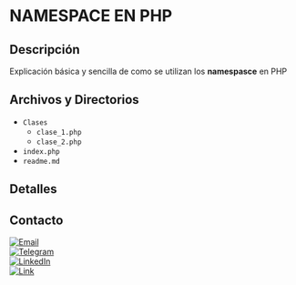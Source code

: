 # NAMESPACE EN PHP

## Descripción
Explicación básica y sencilla de como se utilizan los **namespasce** en PHP

## Archivos y Directorios
- `Clases`
    - `clase_1.php`
    - `clase_2.php`
- `index.php`
- `readme.md`

## Detalles

## Contacto
[![Email](https://img.shields.io/badge/cristian@jcdigital.es-email_personal-D14836?style=for-the-badge&logo=gmail&logoColor=white&labelColor=101010)](mailto:cristianjc@jcdigital.es)
<br>
[![Telegram](https://img.shields.io/badge/Telegram-Cristian-2CA5E0?style=for-the-badge&logo=telegram&logoColor=white&labelColor=101010)](https://t.me/cristianmartinezgil)
<br>
[![LinkedIn](https://img.shields.io/badge/LinkedIn-cristian|jcdigital-0077B5?style=for-the-badge&logo=linkedin&logoColor=white&labelColor=101010)](https://www.linkedin.com/in/cristianjcdigital)
</br>
[![Link](https://img.shields.io/badge/Link_Site-jcdigital.es-39E09B?style=for-the-badge&logo=Linktree&logoColor=white&labelColor=101010)](https://jcdigital.es)